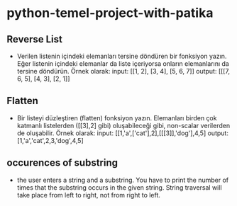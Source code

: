 # python-temel-project-with-patika
## Reverse List

* Verilen listenin içindeki elemanları tersine döndüren bir fonksiyon yazın. Eğer listenin içindeki elemanlar da liste içeriyorsa onların elemanlarını da tersine döndürün. Örnek olarak: input: [[1, 2], [3, 4], [5, 6, 7]] output: [[[7, 6, 5], [4, 3], [2, 1]]

## Flatten
* Bir listeyi düzleştiren (flatten) fonksiyon yazın. Elemanları birden çok katmanlı listelerden ([[3],2] gibi) oluşabileceği gibi, non-scalar verilerden de oluşabilir. Örnek olarak: input: [[1,'a',['cat'],2],[[[3]],'dog'],4,5] output: [1,'a','cat',2,3,'dog',4,5]

## occurences of substring

* the user enters a string and a substring. You have to print the number of times that the substring occurs in the given string. String traversal will take place from left to right, not from right to left.
